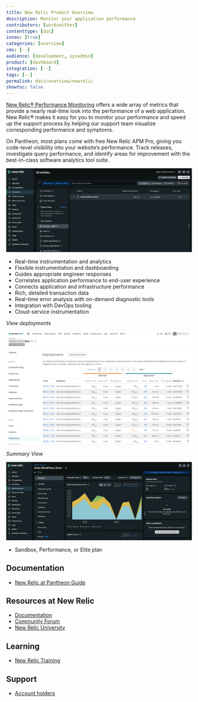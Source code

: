 ```yaml
---
title: New Relic Product Overview
description: Monitor your application performance
contributors: [wordsmither]
contenttype: [doc]
innav: [true]
categories: [overview]
cms: [--]
audience: [development, sysadmin]
product: [dashboard]
integration: [--]
tags: [--]
permalink: docs/overview/newrelic
showtoc: false
---
```


<TabList>

<Tab title="Overview" id="overview" active={true}>

[New Relic® Performance Monitoring](https://newrelic.com/) offers a wide array of metrics that provide a nearly real-time look into the performance of a web application. New Relic® makes it easy for you to monitor your performance and speed up the support process by helping our support team visualize corresponding performance and symptoms.

On Pantheon, most plans come with free New Relic APM Pro, giving you code-level visibility into your website’s performance. Track releases, investigate query performance, and identify areas for improvement with the best-in-class software analytics tool suite.

![New Relic](../../images/integrations/newrelic/new-relic-get-started.png)


</Tab>

<Tab title="Features" id="features">

* Real-time instrumentation and analytics
* Flexible instrumentation and dashboarding
* Guides appropriate engineer responses
* Correlates application performance to end-user experience
* Connects application and infrastructure performance
* Rich, detailed transaction data
* Real-time error analysis with on-demand diagnostic tools
* Integration with DevOps tooling
* Cloud-service instrumentation

*View deployments*

![View Deployments](../../images/integrations/newrelic/deploy_tab.png)

*Summary View*

![Summary view](../../images/integrations/newrelic/new-relic-summary.png)

</Tab>

<Tab title="Requirements" id="requirements">

* Sandbox, Performance, or Elite plan

</Tab>

<Tab title="Resources" id="resources">

## Documentation

* [New Relic at Pantheon Guide](/guides/new-relic)

## Resources at New Relic

* [Documentation](https://docs.newrelic.com/)
* [Community Forum](https://forum.newrelic.com/s/)
* [New Relic University](https://learn.newrelic.com/)

## Learning

* [New Relic Training](https://learning.pantheon.io/new-relic-training)

## Support

* [Account holders](https://dashboard.pantheon.io/workspace/ee3995c4-652e-44a0-b00b-0085e92d78da/support)

</Tab>

</TabList>